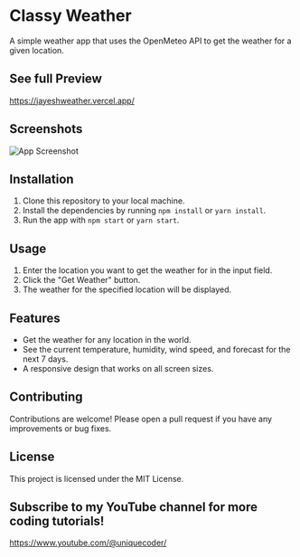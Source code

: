 # Classy Weather

A simple weather app that uses the OpenMeteo API to get the weather for a given location.

## See full Preview

https://jayeshweather.vercel.app/

## Screenshots

![App Screenshot](https://ibb.co/KbhqBzW)



## Installation

1. Clone this repository to your local machine.
2. Install the dependencies by running `npm install` or `yarn install`.
3. Run the app with `npm start` or `yarn start`.

## Usage

1. Enter the location you want to get the weather for in the input field.
2. Click the "Get Weather" button.
3. The weather for the specified location will be displayed.

## Features

- Get the weather for any location in the world.
- See the current temperature, humidity, wind speed, and forecast for the next 7 days.
- A responsive design that works on all screen sizes.

## Contributing

Contributions are welcome! Please open a pull request if you have any improvements or bug fixes.

## License

This project is licensed under the MIT License.

## Subscribe to my YouTube channel for more coding tutorials!

https://www.youtube.com/@uniquecoder/




